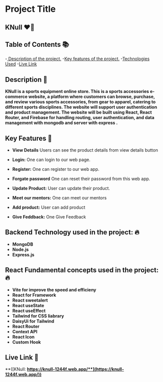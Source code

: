# Project Title 
## KNull  ❤️‍🔥

## Table of Contents 📚
-[ Description of the project.](#description)
-[Key features of the project.](#key-features)
-[Technologies Used](#technologies-used)
-[Live Link](#live-link)

## Description 📝
  **KNull is a sports equipment online store. This is a sports accessories e-commerce website, a platform where customers can browse, purchase, and review various sports accessories, from gear to apparel, catering to different sports disciplines. The website will support user authentication and product management. The website will be built using React, React Router, and Firebase for handling routing, user authentication, and data management with mongodb and server with express .**


## Key Features  🔎

* **View Details**
   Users can see the product details from view details button

* **Login:**
   One can login to our web page.

* **Register:**
   One can register to our web app.

* **Forgate password**
  One can reset their password from this web app.

* **Update Product:**
   User can update their product.

* **Meet our mentors:**
   One can meet our mentors

* **Add product:**
  User can add product
  
* **Give Feddback:**
   One Give Feedback
 
## Backend Technology used in the project: 🔥
* **MongoDB**
* **Node.js**
* **Express.js**


## React Fundamental concepts used in the project: 🔥
* **Vite for improve the speed and efficieny**
* **React for Framework**
* **React sweetalert**
* **React useState**
* **React useEffect**
* **Tailwind for CSS liabrary**
* **DaisyUi for Tailwind**
* **React Router**
* **Context API**
* **React Icon**
* **Custom Hook**

## Live Link 🔴

**([KNull: **https://knull-1244f.web.app/**](https://knull-1244f.web.app/))**



